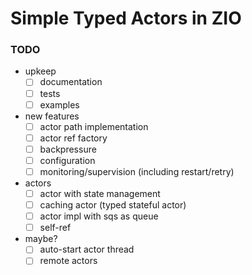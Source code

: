# Simple Typed Actors in ZIO

### TODO
- upkeep
  - [ ] documentation
  - [ ] tests
  - [ ] examples
- new features
  - [ ] actor path implementation
  - [ ] actor ref factory
  - [ ] backpressure
  - [ ] configuration
  - [ ] monitoring/supervision (including restart/retry)
- actors
  - [ ] actor with state management
  - [ ] caching actor (typed stateful actor)
  - [ ] actor impl with sqs as queue
  - [ ] self-ref
- maybe?
  - [ ] auto-start actor thread
  - [ ] remote actors

